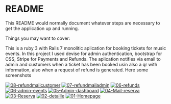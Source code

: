 # README

This README would normally document whatever steps are necessary to get the
application up and running.

Things you may want to cover:

This is a ruby 3 with Rails 7 monolitic aplication for booking tickets for music events. 
In this project I used devise for admin authentication, bootstrap for CSS, Stripe for Payments and Refunds. 
The aplication notifies via email to admin and custumers when a ticket has been booked usin also a qr with information, also when a request of refund is generated.
Here some screenshots

<a href="https://ibb.co/DWHQFtZ"><img src="https://i.ibb.co/NCdKqsM/08-refundmailcustomer.png" alt="08-refundmailcustomer" border="0"></a>
<a href="https://ibb.co/YZjgK3F"><img src="https://i.ibb.co/X8JHdbr/07-refundmailadmin.png" alt="07-refundmailadmin" border="0"></a>
<a href="https://ibb.co/jZTpdf5"><img src="https://i.ibb.co/7NX9HCz/06-refunds.png" alt="06-refunds" border="0"></a>
<a href="https://ibb.co/m4qVD9w"><img src="https://i.ibb.co/jDMP6y2/06-admin-events.png" alt="06-admin-events" border="0"></a>
<a href="https://ibb.co/GnpYf2F"><img src="https://i.ibb.co/RYbrG07/05-Admin-dashboard.png" alt="05-Admin-dashboard" border="0"></a>
<a href="https://ibb.co/YNTRGsx"><img src="https://i.ibb.co/Gd3xjSq/04-Mail-reserva.png" alt="04-Mail-reserva" border="0"></a>
<a href="https://ibb.co/3Mn6qtz"><img src="https://i.ibb.co/5nPpyqF/03-Reserva.png" alt="03-Reserva" border="0"></a>
<a href="https://ibb.co/WVLMGH5"><img src="https://i.ibb.co/RjqsYgb/02-detallle.png" alt="02-detallle" border="0"></a>
<a href="https://ibb.co/0mWqsFf"><img src="https://i.ibb.co/2WLqZsj/01-Homepage.png" alt="01-Homepage" border="0"></a>
